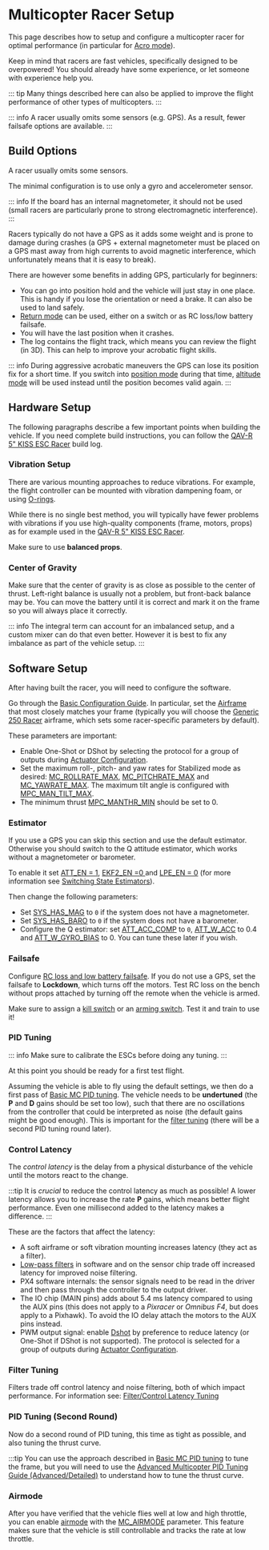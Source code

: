 # Multicopter Racer Setup

This page describes how to setup and configure a multicopter racer for optimal performance (in particular for [Acro mode](../flight_modes_mc/acro.md)).

Keep in mind that racers are fast vehicles, specifically designed to be overpowered!
You should already have some experience, or let someone with experience help you.

::: tip
Many things described here can also be applied to improve the flight performance of other types of multicopters.
:::

::: info
A racer usually omits some sensors (e.g. GPS).
As a result, fewer failsafe options are available.
:::

## Build Options

A racer usually omits some sensors.

The minimal configuration is to use only a gyro and accelerometer sensor.

::: info
If the board has an internal magnetometer, it should not be used (small racers are particularly prone to strong electromagnetic interference).
:::

Racers typically do not have a GPS as it adds some weight and is prone to damage during crashes (a GPS + external magnetometer must be placed on a GPS mast away from high currents to avoid magnetic interference, which unfortunately means that it is easy to break).

There are however some benefits in adding GPS, particularly for beginners:

- You can go into position hold and the vehicle will just stay in one place.
  This is handy if you lose the orientation or need a brake.
  It can also be used to land safely.
- [Return mode](../flight_modes_mc/return.md) can be used, either on a switch or as RC loss/low battery failsafe.
- You will have the last position when it crashes.
- The log contains the flight track, which means you can review the flight (in 3D).
  This can help to improve your acrobatic flight skills.

::: info
During aggressive acrobatic maneuvers the GPS can lose its position fix for a short time.
If you switch into [position mode](../flight_modes_mc/position.md) during that time, [altitude mode](../flight_modes_mc/altitude.md) will be used instead until the position becomes valid again.
:::

## Hardware Setup

The following paragraphs describe a few important points when building the vehicle.
If you need complete build instructions, you can follow the [QAV-R 5" KISS ESC Racer](../frames_multicopter/qav_r_5_kiss_esc_racer.md) build log.

### Vibration Setup

There are various mounting approaches to reduce vibrations.
For example, the flight controller can be mounted with vibration dampening foam, or using [O-rings](../frames_multicopter/qav_r_5_kiss_esc_racer.md#mounting).

While there is no single best method, you will typically have fewer problems with vibrations if you use high-quality components (frame, motors, props) as for example used in the [QAV-R 5" KISS ESC Racer](../frames_multicopter/qav_r_5_kiss_esc_racer.md).

Make sure to use **balanced props**.

### Center of Gravity

Make sure that the center of gravity is as close as possible to the center of thrust.
Left-right balance is usually not a problem, but front-back balance may be.
You can move the battery until it is correct and mark it on the frame so you will always place it correctly.

::: info
The integral term can account for an imbalanced setup, and a custom mixer can do that even better.
However it is best to fix any imbalance as part of the vehicle setup.
:::

## Software Setup

After having built the racer, you will need to configure the software.

Go through the [Basic Configuration Guide](../config/index.md).
In particular, set the [Airframe](../config/airframe.md) that most closely matches your frame (typically you will choose the [Generic 250 Racer](../airframes/airframe_reference.md#copter_quadrotor_x_generic_250_racer) airframe, which sets some racer-specific parameters by default).

These parameters are important:

- Enable One-Shot or DShot by selecting the protocol for a group of outputs during [Actuator Configuration](../config/actuators.md).
- Set the maximum roll-, pitch- and yaw rates for Stabilized mode as desired: [MC_ROLLRATE_MAX](../advanced_config/parameter_reference.md#MC_ROLLRATE_MAX), [MC_PITCHRATE_MAX](../advanced_config/parameter_reference.md#MC_PITCHRATE_MAX) and [MC_YAWRATE_MAX](../advanced_config/parameter_reference.md#MC_YAWRATE_MAX).
  The maximum tilt angle is configured with [MPC_MAN_TILT_MAX](../advanced_config/parameter_reference.md#MPC_MAN_TILT_MAX).
- The minimum thrust [MPC_MANTHR_MIN](../advanced_config/parameter_reference.md#MPC_MANTHR_MIN) should be set to 0.

### Estimator

If you use a GPS you can skip this section and use the default estimator.
Otherwise you should switch to the Q attitude estimator, which works without a magnetometer or barometer.

To enable it set [ATT_EN = 1](../advanced_config/parameter_reference.md#ATT_EN), [EKF2_EN =0 ](../advanced_config/parameter_reference.md#EKF2_EN) and [LPE_EN = 0](../advanced_config/parameter_reference.md#LPE_EN) (for more information see [Switching State Estimators](../advanced/switching_state_estimators.md#how-to-enable-different-estimators)).

Then change the following parameters:

- Set [SYS_HAS_MAG](../advanced_config/parameter_reference.md#SYS_HAS_MAG) to `0` if the system does not have a magnetometer.
- Set [SYS_HAS_BARO](../advanced_config/parameter_reference.md#SYS_HAS_BARO) to `0` if the system does not have a barometer.
- Configure the Q estimator: set [ATT_ACC_COMP](../advanced_config/parameter_reference.md#ATT_ACC_COMP) to `0`, [ATT_W_ACC](../advanced_config/parameter_reference.md#ATT_W_ACC) to 0.4 and [ATT_W_GYRO_BIAS](../advanced_config/parameter_reference.md#ATT_W_GYRO_BIAS) to 0.
  You can tune these later if you wish.

### Failsafe

Configure [RC loss and low battery failsafe](../config/safety.md).
If you do not use a GPS, set the failsafe to **Lockdown**, which turns off the motors.
Test RC loss on the bench without props attached by turning off the remote when the vehicle is armed.

Make sure to assign a [kill switch](../config/safety.md#kill-switch) or an [arming switch](../config/safety.md#arm-disarm-switch).
Test it and train to use it!

### PID Tuning

::: info
Make sure to calibrate the ESCs before doing any tuning.
:::

At this point you should be ready for a first test flight.

Assuming the vehicle is able to fly using the default settings, we then do a first pass of [Basic MC PID tuning](../config_mc/pid_tuning_guide_multicopter_basic.md).
The vehicle needs to be **undertuned** (the **P** and **D** gains should be set too low), such that there are no oscillations from the controller that could be interpreted as noise (the default gains might be good enough).
This is important for the [filter tuning](#filter-tuning) (there will be a second PID tuning round later).

### Control Latency

The _control latency_ is the delay from a physical disturbance of the vehicle until the motors react to the change.

:::tip
It is _crucial_ to reduce the control latency as much as possible!
A lower latency allows you to increase the rate **P** gains, which means better flight performance.
Even one millisecond added to the latency makes a difference.
:::

These are the factors that affect the latency:

- A soft airframe or soft vibration mounting increases latency (they act as a filter).
- [Low-pass filters](../config_mc/filter_tuning.md) in software and on the sensor chip trade off increased latency for improved noise filtering.
- PX4 software internals: the sensor signals need to be read in the driver and then pass through the controller to the output driver.
- The IO chip (MAIN pins) adds about 5.4 ms latency compared to using the AUX pins (this does not apply to a _Pixracer_ or _Omnibus F4_, but does apply to a Pixhawk).
  To avoid the IO delay attach the motors to the AUX pins instead.
- PWM output signal: enable [Dshot](../peripherals/dshot.md) by preference to reduce latency (or One-Shot if DShot is not supported).
  The protocol is selected for a group of outputs during [Actuator Configuration](../config/actuators.md).

### Filter Tuning

Filters trade off control latency and noise filtering, both of which impact performance.
For information see: [Filter/Control Latency Tuning](../config_mc/filter_tuning.md)

### PID Tuning (Second Round)

Now do a second round of PID tuning, this time as tight as possible, and also tuning the thrust curve.

:::tip
You can use the approach described in [Basic MC PID tuning](../config_mc/pid_tuning_guide_multicopter_basic.md) to tune the frame, but you will need to use the [Advanced Multicopter PID Tuning Guide (Advanced/Detailed)](../config_mc/pid_tuning_guide_multicopter.md#thrust-curve) to understand how to tune the thrust curve.

### Airmode

After you have verified that the vehicle flies well at low and high throttle, you can enable [airmode](../config_mc/pid_tuning_guide_multicopter.md#airmode) with the [MC_AIRMODE](../advanced_config/parameter_reference.md#MC_AIRMODE) parameter.
This feature makes sure that the vehicle is still controllable and tracks the rate at low throttle.
